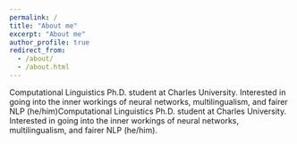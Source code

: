 ```yaml
---
permalink: /
title: "About me"
excerpt: "About me"
author_profile: true
redirect_from: 
  - /about/
  - /about.html
---
```


Computational Linguistics Ph.D. student at Charles University. Interested in going into the inner workings of neural networks, multilingualism, and fairer NLP (he/him)Computational Linguistics Ph.D. student at Charles University. Interested in going into the inner workings of neural networks, multilingualism, and fairer NLP (he/him).
